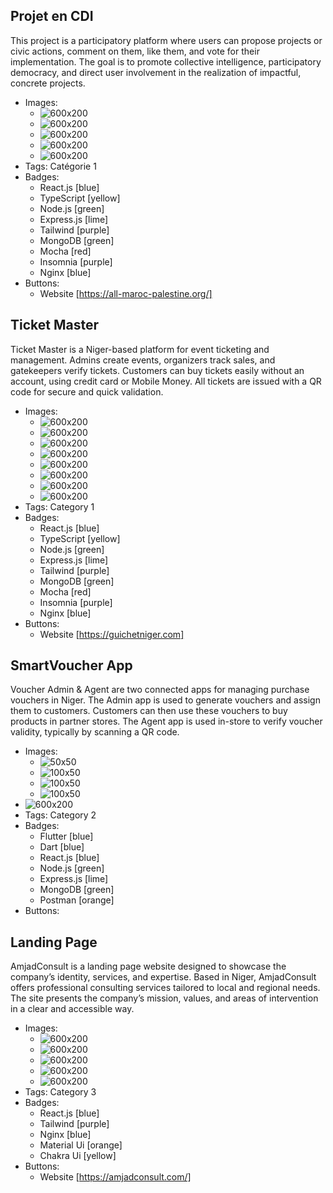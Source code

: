 ## Projet en CDI
This project is a participatory platform where users can propose projects or civic actions, comment on them, like them, and vote for their implementation. The goal is to promote collective intelligence, participatory democracy, and direct user involvement in the realization of impactful, concrete projects.
- Images:
  - ![600x200](../mp1.png)
  - ![600x200](../mp2.png)
  - ![600x200](../mp3.png)
  - ![600x200](../mp4.png)
  - ![600x200](../mp5.png)
- Tags: Catégorie 1
- Badges:
  - React.js [blue]
  - TypeScript [yellow]
  - Node.js [green]
  - Express.js [lime]
  - Tailwind [purple]
  - MongoDB [green]
  - Mocha [red]
  - Insomnia [purple]
  - Nginx [blue]
- Buttons:
  - Website [https://all-maroc-palestine.org/]

## Ticket Master
Ticket Master is a Niger-based platform for event ticketing and management. Admins create events, organizers track sales, and gatekeepers verify tickets. Customers can buy tickets easily without an account, using credit card or Mobile Money. All tickets are issued with a QR code for secure and quick validation.
- Images:
  - ![600x200](../gn1.png)
  - ![600x200](../gn2.png)
  - ![600x200](../gn3.png)
  - ![600x200](../gn4.png)
  - ![600x200](../gn5.png)
  - ![600x200](../gn6.png)
  - ![600x200](../gn7.png)
  - ![600x200](../gn8.png)
- Tags: Category 1
- Badges:
  - React.js [blue]
  - TypeScript [yellow]
  - Node.js [green]
  - Express.js [lime]
  - Tailwind [purple]
  - MongoDB [green]
  - Mocha [red]
  - Insomnia [purple]
  - Nginx [blue]
- Buttons:
  - Website [https://guichetniger.com]

## SmartVoucher App
Voucher Admin & Agent are two connected apps for managing purchase vouchers in Niger.
The Admin app is used to generate vouchers and assign them to customers.
Customers can then use these vouchers to buy products in partner stores.
The Agent app is used in-store to verify voucher validity, typically by scanning a QR code.
- Images:
  - ![50x50](../bd1.png)
  - ![100x50](../bd.png)
  - ![100x50](../bd2.png)
  - ![100x50](../bd3.png)
- ![600x200](https://via.placeholder.com/600x200)
- Tags: Category 2
- Badges:
  - Flutter [blue]
  - Dart [blue]
  - React.js [blue]
  - Node.js [green]
  - Express.js [lime]
  - MongoDB [green]
  - Postman [orange]
- Buttons:

## Landing Page 
AmjadConsult is a landing page website designed to showcase the company’s identity, services, and expertise.
Based in Niger, AmjadConsult offers professional consulting services tailored to local and regional needs.
The site presents the company’s mission, values, and areas of intervention in a clear and accessible way.
- Images:
  - ![600x200](../image.png)
  - ![600x200](../amjad2.png)
  - ![600x200](../amjad3.png)
  - ![600x200](../amjad4.png)
  - ![600x200](../amjad5.png)
- Tags: Category 3
- Badges:
  - React.js [blue]
  - Tailwind [purple]
  - Nginx [blue]
  - Material Ui [orange]
  - Chakra Ui [yellow]
- Buttons:
  - Website [https://amjadconsult.com/]